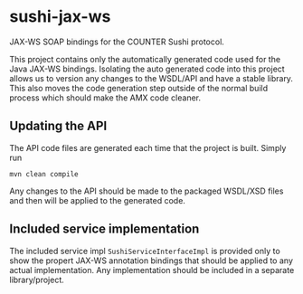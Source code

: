 sushi-jax-ws
============

JAX-WS SOAP bindings for the COUNTER Sushi protocol.

This project contains only the automatically generated code used for the Java JAX-WS bindings.  Isolating the auto generated code into this project allows us to version any changes to the WSDL/API and have a stable library.  This also moves the code generation step outside of the normal build process which should make the AMX code cleaner.

## Updating the API

The API code files are generated each time that the project is built.  Simply run

    mvn clean compile

Any changes to the API should be made to the packaged WSDL/XSD files and then will be applied to the generated code.

## Included service implementation

The included service impl `SushiServiceInterfaceImpl` is provided only to show the propert JAX-WS annotation bindings that should be applied to any actual implementation.  Any implementation should be included in a separate library/project.
